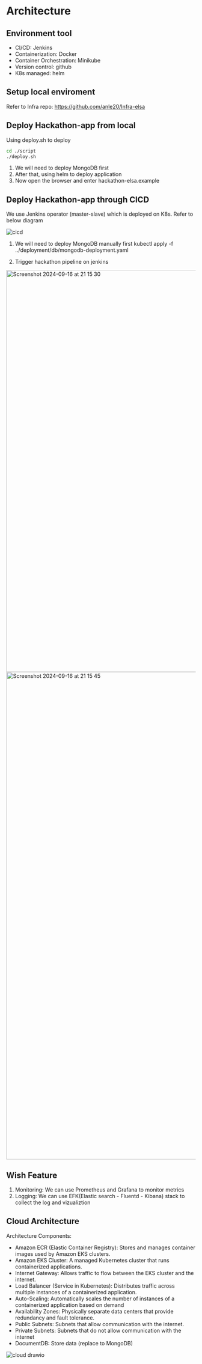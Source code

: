 # Architecture

## Environment tool
- CI/CD: Jenkins 
- Containerization: Docker
- Container Orchestration: Minikube
- Version control: github
- K8s managed: helm

## Setup local enviroment
Refer to Infra repo:
https://github.com/anle20/Infra-elsa

## Deploy Hackathon-app from local
Using deploy.sh to deploy
```bash
cd ./script
./deploy.sh
```

1. We will need to deploy MongoDB first
2. After that, using helm to deploy application
3. Now open the browser and enter hackathon-elsa.example

## Deploy Hackathon-app through CICD
We use Jenkins operator (master-slave) which is deployed on K8s. Refer to below diagram

![cicd](https://github.com/user-attachments/assets/f7ba7def-013c-4727-910b-8b913d368b08)


1. We will need to deploy MongoDB manually first
kubectl apply -f ../deployment/db/mongodb-deployment.yaml

2. Trigger hackathon pipeline on jenkins
<img width="1070" alt="Screenshot 2024-09-16 at 21 15 30" src="https://github.com/user-attachments/assets/4a505f5e-6f9d-4bc0-823c-59855f90750e">
<img width="1298" alt="Screenshot 2024-09-16 at 21 15 45" src="https://github.com/user-attachments/assets/549817d4-8305-45c2-aa0b-e1ecf253e8eb">



## Wish Feature
1. Monitoring:
We can use Prometheus and Grafana to monitor metrics
2. Logging:
We can use EFK(Elastic search - Fluentd - Kibana) stack to collect the log and vizualiztion

## Cloud Architecture

Architecture Components:
- Amazon ECR (Elastic Container Registry): Stores and manages container images used by Amazon EKS clusters.
- Amazon EKS Cluster: A managed Kubernetes cluster that runs containerized applications.
- Internet Gateway: Allows traffic to flow between the EKS cluster and the internet.
- Load Balancer (Service in Kubernetes): Distributes traffic across multiple instances of a containerized application.
- Auto-Scaling: Automatically scales the number of instances of a containerized application based on demand
- Availability Zones: Physically separate data centers that provide redundancy and fault tolerance.
- Public Subnets: Subnets that allow communication with the internet.
- Private Subnets: Subnets that do not allow communication with the internet
- DocumentDB: Store data (replace to MongoDB)

![cloud drawio](https://github.com/user-attachments/assets/7951914c-5a8c-4f58-a9e6-0d9d849d49ea)
















